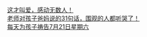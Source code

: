   
[这才叫爱，感动无数人！](http://www.dianyue.me/archives/005/miqrd9huxe1jl090/)  
[老师对孩子爸妈说的31句话，围观的人都听哭了！](http://www.dianyue.me/archives/879/64ndqsr2uxfqljxa/)  
[每天为孩子祷告7月21日星期六](http://www.dianyue.me/archives/415/q7vspc8i4c58h0r6/)